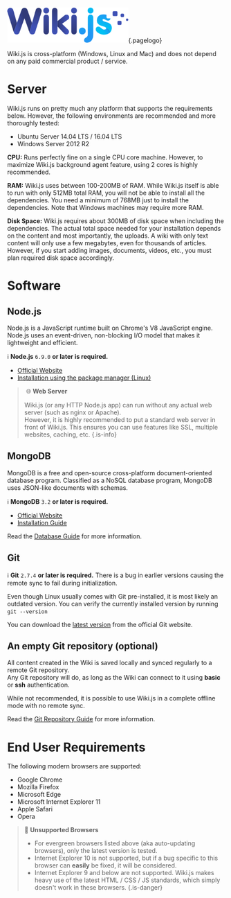 <!-- TITLE: Prerequisites -->
<!-- SUBTITLE: Requirements to run Wiki.js -->
![Wiki.js](/uploads/page-icons/logo.png "Logo"){.pagelogo}

Wiki.js is cross-platform (Windows, Linux and Mac) and does not depend on any paid commercial product / service.

# Server

Wiki.js runs on pretty much any platform that supports the requirements below. However, the following environments are recommended and more thoroughly tested:

- Ubuntu Server 14.04 LTS / 16.04 LTS
- Windows Server 2012 R2

**CPU:** Runs perfectly fine on a single CPU core machine. However, to maximize Wiki.js background agent feature, using 2 cores is highly recommended.

**RAM:** Wiki.js uses between 100-200MB of RAM. While Wiki.js itself is able to run with only 512MB total RAM, you will not be able to install all the dependencies. You need a minimum of 768MB just to install the dependencies. Note that Windows machines may require more RAM.

**Disk Space:** Wiki.js requires about 300MB of disk space when including the dependencies. The actual total space needed for your installation depends on the content and most importantly, the uploads. A wiki with only text content will only use a few megabytes, even for thousands of articles. However, if you start adding images, documents, videos, etc., you must plan required disk space accordingly.

# Software
## Node.js

Node.js is a JavaScript runtime built on Chrome's V8 JavaScript engine. Node.js uses an event-driven, non-blocking I/O model that makes it lightweight and efficient.

:information_source: **Node.js** `6.9.0` **or later is required.**

- [Official Website](https://nodejs.org/)
- [Installation using the package manager (Linux)](https://nodejs.org/en/download/package-manager/)

> :globe_with_meridians: **Web Server**
>
> Wiki.js (or any HTTP Node.js app) can run without any actual web server (such as nginx or Apache).  
> However, it is highly recommended to put a standard web server in front of Wiki.js. This ensures you can use features like SSL, multiple websites, caching, etc.
{.is-info}

## MongoDB
MongoDB is a free and open-source cross-platform document-oriented database program. Classified as a NoSQL database program, MongoDB uses JSON-like documents with schemas.

:information_source: **MongoDB** `3.2` **or later is required.**

- [Official Website](https://www.mongodb.com/)
- [Installation Guide](https://docs.mongodb.com/manual/administration/install-community/)

Read the [Database Guide](/wiki/install/database) for more information.

## Git

:information_source: **Git** `2.7.4` **or later is required.** There is a bug in earlier versions causing the remote sync to fail during initialization.

Even though Linux usually comes with Git pre-installed, it is most likely an outdated version. You can verify the currently installed version by running `git --version`

You can download the [latest version](https://git-scm.com/downloads) from the official Git website.

## An empty Git repository (optional)

All content created in the Wiki is saved locally and synced regularly to a remote Git repository.  
Any Git repository will do, as long as the Wiki can connect to it using **basic** or **ssh** authentication.

While not recommended, it is possible to use Wiki.js in a complete offline mode with no remote sync.

Read the [Git Repository Guide](/wiki/install/git) for more information.

# End User Requirements
The following modern browsers are supported:

- Google Chrome
- Mozilla Firefox
- Microsoft Edge
- Microsoft Internet Explorer 11
- Apple Safari
- Opera

> :no_entry_sign: **Unsupported Browsers**
> 
> - For evergreen browsers listed above (aka auto-updating browsers), only the latest version is tested.
> - Internet Explorer 10 is not supported, but if a bug specific to this browser can **easily** be fixed, it will be considered.
> - Internet Explorer 9 and below are not supported. Wiki.js makes heavy use of the latest HTML / CSS / JS standards, which simply doesn't work in these browsers.
{.is-danger}